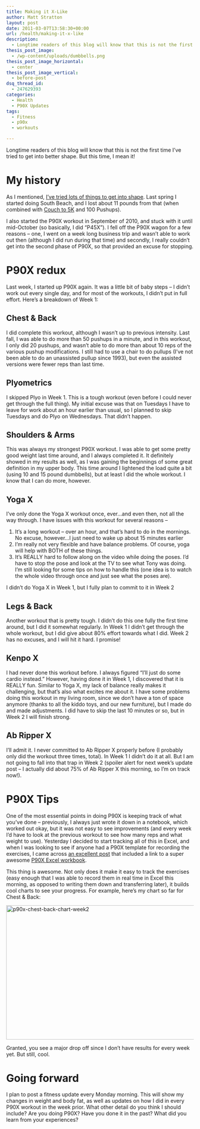 ```yaml
---
title: Making it X-Like
author: Matt Stratton
layout: post
date: 2011-03-07T13:58:30+00:00
url: /health/making-it-x-like
description:
  - Longtime readers of this blog will know that this is not the first time I’ve tried to get into better shape. But this time, I mean it!
thesis_post_image:
  - /wp-content/uploads/dumbbells.png
thesis_post_image_horizontal:
  - center
thesis_post_image_vertical:
  - before-post
dsq_thread_id:
  - 247629393
categories:
  - Health
  - P90X Updates
tags:
  - Fitness
  - p90x
  - workouts

---
```

Longtime readers of this blog will know that this is not the first time I’ve tried to get into better shape. But this time, I mean it!

# My history

As I mentioned, [I’ve tried lots of things to get into shape][1]. Last spring I started doing South Beach, and I lost about 11 pounds from that (when combined with <a href="https://www.coolrunning.com/engine/2/2_3/181.shtml" target="_blank">Couch to 5K</a> and 100 Pushups).

I also started the P90X workout in September of 2010, and stuck with it until mid-October (so basically, I did “P45X”). I fell off the P90X wagon for a few reasons – one, I went on a week long business trip and wasn’t able to work out then (although I did run during that time) and secondly, I really couldn’t get into the second phase of P90X, so that provided an excuse for stopping.

# P90X redux

Last week, I started up P90X again. It was a little bit of baby steps – I didn’t work out every single day, and for most of the workouts, I didn’t put in full effort. Here’s a breakdown of Week 1:

## Chest & Back

I did complete this workout, although I wasn’t up to previous intensity. Last fall, I was able to do more than 50 pushups in a minute, and in this workout, I only did 20 pushups, and wasn’t able to do more than about 10 reps of the various pushup modifications. I still had to use a chair to do pullups (I’ve not been able to do an unassisted pullup since 1993), but even the assisted versions were fewer reps than last time.

## Plyometrics

I skipped Plyo in Week 1. This is a tough workout (even before I could never get through the full thing). My initial excuse was that on Tuesdays I have to leave for work about an hour earlier than usual, so I planned to skip Tuesdays and do Plyo on Wednesdays. That didn’t happen.

## Shoulders & Arms

This was always my strongest P90X workout. I was able to get some pretty good weight last time around, and I always completed it. It definitely showed in my results as well, as I was gaining the beginnings of some great definition in my upper body. This time around I lightened the load quite a bit (using 10 and 15 pound dumbbells), but at least I did the whole workout. I know that I can do more, however.

## Yoga X

I’ve only done the Yoga X workout once, ever…and even then, not all the way through. I have issues with this workout for several reasons &#8211;

  1. It’s a long workout – over an hour, and that’s hard to do in the mornings. No excuse, however…I just need to wake up about 15 minutes earlier
  2. I’m really not very flexible and have balance problems. Of course, yoga will help with BOTH of these things.
  3. It’s REALLY hard to follow along on the video while doing the poses. I’d have to stop the pose and look at the TV to see what Tony was doing. I’m still looking for some tips on how to handle this (one idea is to watch the whole video through once and just see what the poses are).

I didn’t do Yoga X in Week 1, but I fully plan to commit to it in Week 2

## Legs & Back

Another workout that is pretty tough. I didn’t do this one fully the first time around, but I did it somewhat regularly. In Week 1 I didn’t get through the whole workout, but I did give about 80% effort towards what I did. Week 2 has no excuses, and I will hit it hard. I promise!

## Kenpo X

I had never done this workout before. I always figured “I’ll just do some cardio instead.” However, having done it in Week 1, I discovered that it is REALLY fun. Similar to Yoga X, my lack of balance really makes it challenging, but that’s also what excites me about it. I have some problems doing this workout in my living room, since we don’t have a ton of space anymore (thanks to all the kiddo toys, and our new furniture), but I made do and made adjustments. I did have to skip the last 10 minutes or so, but in Week 2 I will finish strong.

## Ab Ripper X

I’ll admit it. I never committed to Ab Ripper X properly before (I probably only did the workout three times, total). In Week 1 I didn’t do it at all. But I am not going to fall into that trap in Week 2 (spoiler alert for next week’s update post – I actually did about 75% of Ab Ripper X this morning, so I’m on track now!).

# P90X Tips

One of the most essential points in doing P90X is keeping track of what you’ve done – previously, I always just wrote it down in a notebook, which worked out okay, but it was not easy to see improvements (and every week I’d have to look at the previous workout to see how many reps and what weight to use). Yesterday I decided to start tracking all of this in Excel, and when I was looking to see if anyone had a P90X template for recording the exercises, I came across <a href="https://trek2befit.com/p90x-worksheets-p90x-binder-p90x-excel-spreadsheet" target="_blank">an excellent post</a> that included a link to a super awesome <a href="https://trek2befit.com/downloads/p90x%20excel.xls" target="_blank">P90X Excel workbook</a>.

This thing is awesome. Not only does it make it easy to track the exercises (easy enough that I was able to record them in real time in Excel this morning, as opposed to writing them down and transferring later), it builds cool charts to see your progress. For example, here’s my chart so far for Chest & Back:

[<img style="background-image: none; padding-left: 0px; padding-right: 0px; display: inline; padding-top: 0px; border: 0px;" title="p90x-chest-back-chart-week2" src="/wp-content/uploads/p90x-chest-back-chart-week2_thumb.png" border="0" alt="p90x-chest-back-chart-week2" width="506" height="361" />][2]

Granted, you see a major drop off since I don’t have results for every week yet. But still, cool.

# Going forward

I plan to post a fitness update every Monday morning. This will show my changes in weight and body fat, as well as updates on how I did in every P90X workout in the week prior. What other detail do you think I should include? Are you doing P90X? Have you done it in the past? What did you learn from your experiences?

 [1]: /tags/fitness
 [2]: /wp-content/uploads/p90x-chest-back-chart-week2.png